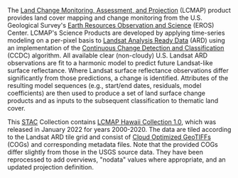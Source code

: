 The [Land Change Monitoring, Assessment, and Projection](https://www.usgs.gov/special-topics/lcmap) (LCMAP) product provides land cover mapping and change monitoring from the U.S. Geological Survey's [Earth Resources Observation and Science](https://www.usgs.gov/centers/eros) (EROS) Center. LCMAP's Science Products are developed by applying time-series modeling on a per-pixel basis to [Landsat Analysis Ready Data](https://www.usgs.gov/landsat-missions/landsat-us-analysis-ready-data) (ARD) using an implementation of the [Continuous Change Detection and Classification](https://doi.org/10.1016/j.rse.2014.01.011) (CCDC) algorithm. All available clear (non-cloudy) U.S. Landsat ARD observations are fit to a harmonic model to predict future Landsat-like surface reflectance. Where Landsat surface reflectance observations differ significantly from those predictions, a change is identified. Attributes of the resulting model sequences (e.g., start/end dates, residuals, model coefficients) are then used to produce a set of land surface change products and as inputs to the subsequent classification to thematic land cover. 

This [STAC](https://stacspec.org/en) Collection contains [LCMAP Hawaii Collection 1.0](https://www.usgs.gov/special-topics/lcmap/collection-1-hawaii-science-products), which was released in January 2022 for years 2000-2020. The data are tiled according to the Landsat ARD tile grid and consist of [Cloud Optimized GeoTIFFs](https://www.cogeo.org/) (COGs) and corresponding metadata files. Note that the provided COGs differ slightly from those in the USGS source data. They have been reprocessed to add overviews, "nodata" values where appropriate, and an updated projection definition.
